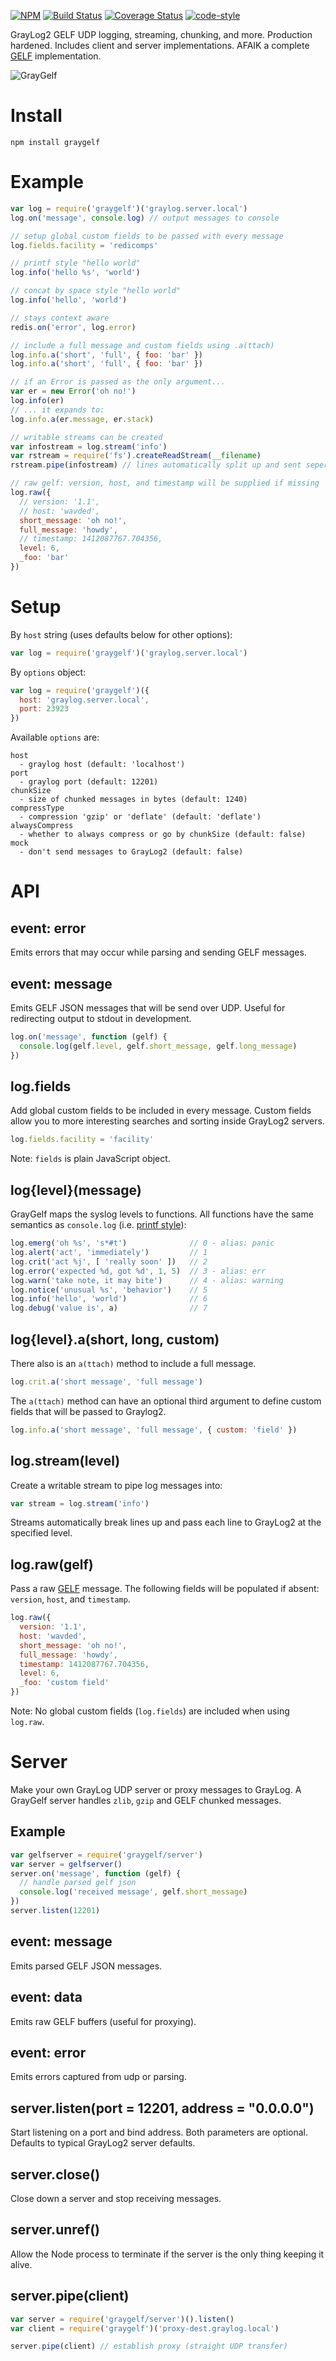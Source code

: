 [![NPM](https://img.shields.io/npm/v/graygelf.svg)](https://npmjs.com/package/graygelf) [![Build Status](https://secure.travis-ci.org/wavded/graygelf.svg)](http://travis-ci.org/wavded/graygelf) [![Coverage Status](https://coveralls.io/repos/github/wavded/graygelf/badge.svg?branch=master)](https://coveralls.io/github/wavded/graygelf?branch=master) [![code-style](https://img.shields.io/badge/code%20style-adc-brightgreen.svg?style=flat)](https://github.com/applieddataconsultants/eslint-config-adc)

GrayLog2 GELF UDP logging, streaming, chunking, and more. Production hardened. Includes client and server implementations. AFAIK a complete [GELF](http://graylog2.org/gelf#specs) implementation.

![GrayGelf](https://raw.github.com/wavded/graygelf/master/graygelf.png)

# Install

```
npm install graygelf
```

# Example

```javascript
var log = require('graygelf')('graylog.server.local')
log.on('message', console.log) // output messages to console

// setup global custom fields to be passed with every message
log.fields.facility = 'redicomps'

// printf style "hello world"
log.info('hello %s', 'world')

// concat by space style "hello world"
log.info('hello', 'world')

// stays context aware
redis.on('error', log.error)

// include a full message and custom fields using .a(ttach)
log.info.a('short', 'full', { foo: 'bar' })
log.info.a('short', 'full', { foo: 'bar' })

// if an Error is passed as the only argument...
var er = new Error('oh no!')
log.info(er)
// ... it expands to:
log.info.a(er.message, er.stack)

// writable streams can be created
var infostream = log.stream('info')
var rstream = require('fs').createReadStream(__filename)
rstream.pipe(infostream) // lines automatically split up and sent seperately

// raw gelf: version, host, and timestamp will be supplied if missing
log.raw({
  // version: '1.1',
  // host: 'wavded',
  short_message: 'oh no!',
  full_message: 'howdy',
  // timestamp: 1412087767.704356,
  level: 6,
  _foo: 'bar'
})
```

# Setup

By `host` string (uses defaults below for other options):

```javascript
var log = require('graygelf')('graylog.server.local')
```

By `options` object:

```javascript
var log = require('graygelf')({
  host: 'graylog.server.local',
  port: 23923
})
```

Available `options` are:

```
host
  - graylog host (default: 'localhost')
port
  - graylog port (default: 12201)
chunkSize
  - size of chunked messages in bytes (default: 1240)
compressType
  - compression 'gzip' or 'deflate' (default: 'deflate')
alwaysCompress
  - whether to always compress or go by chunkSize (default: false)
mock
  - don't send messages to GrayLog2 (default: false)
```

# API

## event: error

Emits errors that may occur while parsing and sending GELF messages.

## event: message

Emits GELF JSON messages that will be send over UDP. Useful for redirecting output to stdout in development.

```javascript
log.on('message', function (gelf) {
  console.log(gelf.level, gelf.short_message, gelf.long_message)
})
```

## log.fields

Add global custom fields to be included in every message. Custom fields allow you to more interesting searches and sorting inside GrayLog2 servers.

```javascript
log.fields.facility = 'facility'
```

Note: `fields` is plain JavaScript object.

## log{level}(message)

GrayGelf maps the syslog levels to functions. All functions have the same semantics as `console.log` (i.e. [printf style](http://nodejs.org/api/util.html#util_util_format_format)):

```javascript
log.emerg('oh %s', 's*#t')              // 0 - alias: panic
log.alert('act', 'immediately')         // 1
log.crit('act %j', [ 'really soon' ])   // 2
log.error('expected %d, got %d', 1, 5)  // 3 - alias: err
log.warn('take note, it may bite')      // 4 - alias: warning
log.notice('unusual %s', 'behavior')    // 5
log.info('hello', 'world')              // 6
log.debug('value is', a)                // 7
```

## log{level}.a(short, long, custom)

There also is an `a(ttach)` method to include a full message.

```javascript
log.crit.a('short message', 'full message')
```

The `a(ttach)` method can have an optional third argument to define custom fields that will be passed to Graylog2.

```javascript
log.info.a('short message', 'full message', { custom: 'field' })
```

## log.stream(level)

Create a writable stream to pipe log messages into:

```javascript
var stream = log.stream('info')
```

Streams automatically break lines up and pass each line to GrayLog2 at the specified level.

## log.raw(gelf)

Pass a raw [GELF](http://www.graylog2.org/resources/gelf/specification) message. The following fields will be populated if absent: `version`, `host`, and `timestamp`.

```javascript
log.raw({
  version: '1.1',
  host: 'wavded',
  short_message: 'oh no!',
  full_message: 'howdy',
  timestamp: 1412087767.704356,
  level: 6,
  _foo: 'custom field'
})
```

Note: No global custom fields (`log.fields`) are included when using `log.raw`.

# Server

Make your own GrayLog UDP server or proxy messages to GrayLog. A GrayGelf server handles `zlib`, `gzip` and GELF chunked messages.

## Example

```javascript
var gelfserver = require('graygelf/server')
var server = gelfserver()
server.on('message', function (gelf) {
  // handle parsed gelf json
  console.log('received message', gelf.short_message)
})
server.listen(12201)
```

## event: message

Emits parsed GELF JSON messages.

## event: data

Emits raw GELF buffers (useful for proxying).

## event: error

Emits errors captured from udp or parsing.

## server.listen(port = 12201, address = "0.0.0.0")

Start listening on a port and bind address. Both parameters are optional. Defaults to typical GrayLog2 server defaults.

## server.close()

Close down a server and stop receiving messages.

## server.unref()

Allow the Node process to terminate if the server is the only thing keeping it alive.

## server.pipe(client)

```javascript
var server = require('graygelf/server')().listen()
var client = require('graygelf')('proxy-dest.graylog.local')

server.pipe(client) // establish proxy (straight UDP transfer)
```
